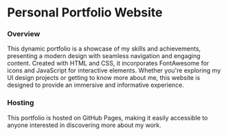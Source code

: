 # Personal Portfolio Website

### Overview
This dynamic portfolio is a showcase of my skills and achievements, presenting a modern design with seamless navigation and engaging content. Created with HTML and CSS, it incorporates FontAwesome for icons and JavaScript for interactive elements. Whether you're exploring my UI design projects or getting to know more about me, this website is designed to provide an immersive and informative experience.
<br>
### Hosting
This portfolio is hosted on GitHub Pages, making it easily accessible to anyone interested in discovering more about my work. 
